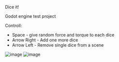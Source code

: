 Dice it!

Godot engine test project

Controll:
- Space - give random force and torque to each dice
- Arrow Right - Add one more dice
- Arrow Left - Remove single dice from a scene

![image](https://github.com/LetIt0or1/Godot-Dices/assets/12513287/bf1dd597-cd7b-4217-a598-4396666f2f79)
![image](https://github.com/LetIt0or1/Godot-Dices/assets/12513287/6251a9ee-2010-430d-bc84-972461f85679)

